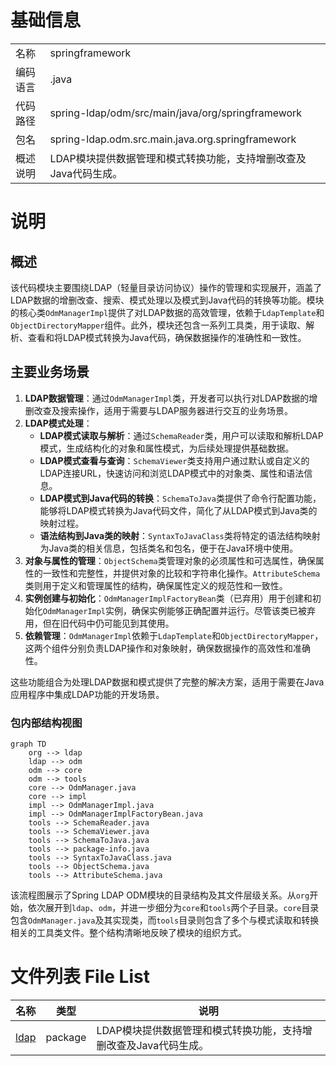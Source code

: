 # 基础信息

|      |      |
|------|------|
| 名称 | springframework |
| 编码语言 | .java |
| 代码路径 | spring-ldap/odm/src/main/java/org/springframework |
| 包名 | spring-ldap.odm.src.main.java.org.springframework |
| 概述说明 | LDAP模块提供数据管理和模式转换功能，支持增删改查及Java代码生成。 |

# 说明

## 概述
该代码模块主要围绕LDAP（轻量目录访问协议）操作的管理和实现展开，涵盖了LDAP数据的增删改查、搜索、模式处理以及模式到Java代码的转换等功能。模块的核心类`OdmManagerImpl`提供了对LDAP数据的高效管理，依赖于`LdapTemplate`和`ObjectDirectoryMapper`组件。此外，模块还包含一系列工具类，用于读取、解析、查看和将LDAP模式转换为Java代码，确保数据操作的准确性和一致性。

## 主要业务场景
1. **LDAP数据管理**：通过`OdmManagerImpl`类，开发者可以执行对LDAP数据的增删改查及搜索操作，适用于需要与LDAP服务器进行交互的业务场景。
2. **LDAP模式处理**：
   - **LDAP模式读取与解析**：通过`SchemaReader`类，用户可以读取和解析LDAP模式，生成结构化的对象和属性模式，为后续处理提供基础数据。
   - **LDAP模式查看与查询**：`SchemaViewer`类支持用户通过默认或自定义的LDAP连接URL，快速访问和浏览LDAP模式中的对象类、属性和语法信息。
   - **LDAP模式到Java代码的转换**：`SchemaToJava`类提供了命令行配置功能，能够将LDAP模式转换为Java代码文件，简化了从LDAP模式到Java类的映射过程。
   - **语法结构到Java类的映射**：`SyntaxToJavaClass`类将特定的语法结构映射为Java类的相关信息，包括类名和包名，便于在Java环境中使用。
3. **对象与属性的管理**：`ObjectSchema`类管理对象的必须属性和可选属性，确保属性的一致性和完整性，并提供对象的比较和字符串化操作。`AttributeSchema`类则用于定义和管理属性的结构，确保属性定义的规范性和一致性。
4. **实例创建与初始化**：`OdmManagerImplFactoryBean`类（已弃用）用于创建和初始化`OdmManagerImpl`实例，确保实例能够正确配置并运行。尽管该类已被弃用，但在旧代码中仍可能见到其使用。
5. **依赖管理**：`OdmManagerImpl`依赖于`LdapTemplate`和`ObjectDirectoryMapper`，这两个组件分别负责LDAP操作和对象映射，确保数据操作的高效性和准确性。

这些功能组合为处理LDAP数据和模式提供了完整的解决方案，适用于需要在Java应用程序中集成LDAP功能的开发场景。


### 包内部结构视图

```mermaid
graph TD
    org --> ldap
    ldap --> odm
    odm --> core
    odm --> tools
    core --> OdmManager.java
    core --> impl
    impl --> OdmManagerImpl.java
    impl --> OdmManagerImplFactoryBean.java
    tools --> SchemaReader.java
    tools --> SchemaViewer.java
    tools --> SchemaToJava.java
    tools --> package-info.java
    tools --> SyntaxToJavaClass.java
    tools --> ObjectSchema.java
    tools --> AttributeSchema.java
```

该流程图展示了Spring LDAP ODM模块的目录结构及其文件层级关系。从`org`开始，依次展开到`ldap`、`odm`，并进一步细分为`core`和`tools`两个子目录。`core`目录包含`OdmManager.java`及其实现类，而`tools`目录则包含了多个与模式读取和转换相关的工具类文件。整个结构清晰地反映了模块的组织方式。

# 文件列表 File List

| 名称   | 类型  | 说明 |
|-------|------|-------------|
| [ldap](ldap/_module.md) | package | LDAP模块提供数据管理和模式转换功能，支持增删改查及Java代码生成。 |



